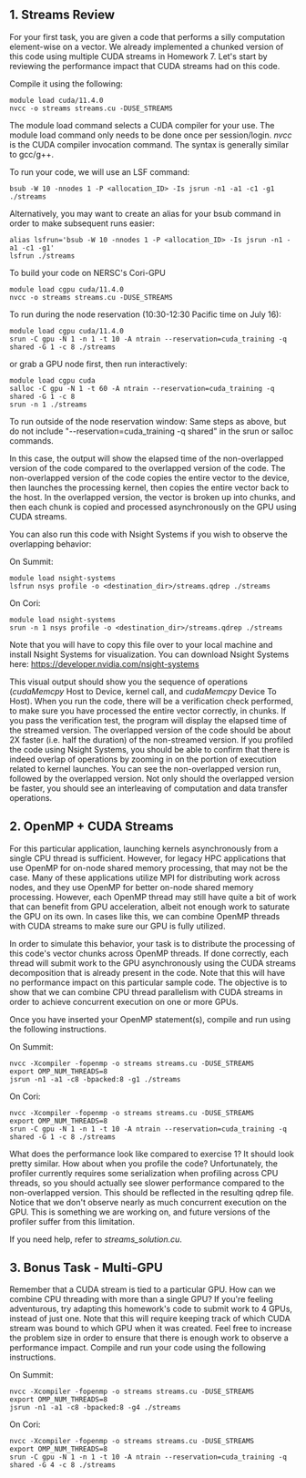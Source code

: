 ## **1. Streams Review**

For your first task, you are given a code that performs a silly computation element-wise on a vector. We already implemented a chunked version of this code using multiple CUDA streams in Homework 7. Let's start by reviewing the performance impact that CUDA streams had on this code.

Compile it using the following:

```
module load cuda/11.4.0
nvcc -o streams streams.cu -DUSE_STREAMS
```

The module load command selects a CUDA compiler for your use. The module load command only needs to be done once per session/login. *nvcc* is the CUDA compiler invocation command. The syntax is generally similar to gcc/g++.

To run your code, we will use an LSF command:

```
bsub -W 10 -nnodes 1 -P <allocation_ID> -Is jsrun -n1 -a1 -c1 -g1 ./streams
```

Alternatively, you may want to create an alias for your bsub command in order to make subsequent runs easier:

```
alias lsfrun='bsub -W 10 -nnodes 1 -P <allocation_ID> -Is jsrun -n1 -a1 -c1 -g1'
lsfrun ./streams
```

To build your code on NERSC's Cori-GPU

```
module load cgpu cuda/11.4.0
nvcc -o streams streams.cu -DUSE_STREAMS
```

To run during the node reservation (10:30-12:30 Pacific time on July 16):
```
module load cgpu cuda/11.4.0
srun -C gpu -N 1 -n 1 -t 10 -A ntrain --reservation=cuda_training -q shared -G 1 -c 8 ./streams
```

or grab a GPU node first, then run interactively:
```
module load cgpu cuda 
salloc -C gpu -N 1 -t 60 -A ntrain --reservation=cuda_training -q shared -G 1 -c 8
srun -n 1 ./streams
```

To run outside of the node reservation window:
Same steps as above, but do not include "--reservation=cuda_training -q shared" in the srun or salloc commands.

In this case, the output will show the elapsed time of the non-overlapped version of the code compared to the overlapped version of the code. The non-overlapped version of the code copies the entire vector to the device, then launches the processing kernel, then copies the entire vector back to the host. In the overlapped version, the vector is broken up into chunks, and then each chunk is copied and processed asynchronously on the GPU using CUDA streams.

You can also run this code with Nsight Systems if you wish to observe the overlapping behavior:

On Summit:
```
module load nsight-systems
lsfrun nsys profile -o <destination_dir>/streams.qdrep ./streams
```

On Cori:
```
module load nsight-systems
srun -n 1 nsys profile -o <destination_dir>/streams.qdrep ./streams
```

Note that you will have to copy this file over to your local machine and install Nsight Systems for visualization. You can download Nsight Systems here:
https://developer.nvidia.com/nsight-systems

This visual output should show you the sequence of operations (*cudaMemcpy* Host to Device, kernel call, and *cudaMemcpy* Device To Host).
When you run the code, there will be a verification check performed, to make sure you have processed the entire vector correctly, in chunks. If you pass the verification test, the program will display the elapsed time of the streamed version. The overlapped version of the code should be about 2X faster (i.e. half the duration) of the non-streamed version. If you profiled the code using Nsight Systems, you should be able to confirm that there is indeed overlap of operations by zooming in on the portion of execution related to kernel launches. You can see the non-overlapped version run, followed by the overlapped version. Not only should the overlapped version be faster, you should see an interleaving of computation and data transfer operations.

## **2. OpenMP + CUDA Streams**

For this particular application, launching kernels asynchronously from a single CPU thread is sufficient. However, for legacy HPC applications that use OpenMP for on-node shared memory processing, that may not be the case. Many of these applications utilize MPI for distributing work across nodes, and they use OpenMP for better on-node shared memory processing. However, each OpenMP thread may still have quite a bit of work that can benefit from GPU acceleration, albeit not enough work to saturate the GPU on its own. In cases like this, we can combine OpenMP threads with CUDA streams to make sure our GPU is fully utilized.

In order to simulate this behavior, your task is to distribute the processing of this code's vector chunks across OpenMP threads. If done correctly, each thread will submit work to the GPU asynchronously using the CUDA streams decomposition that is already present in the code. Note that this will have no performance impact on this particular sample code. The objective is to show that we can combine CPU thread parallelism with CUDA streams in order to achieve concurrent execution on one or more GPUs.

Once you have inserted your OpenMP statement(s), compile and run using the following instructions.

On Summit:
```
nvcc -Xcompiler -fopenmp -o streams streams.cu -DUSE_STREAMS
export OMP_NUM_THREADS=8
jsrun -n1 -a1 -c8 -bpacked:8 -g1 ./streams
```

On Cori:
```
nvcc -Xcompiler -fopenmp -o streams streams.cu -DUSE_STREAMS
export OMP_NUM_THREADS=8
srun -C gpu -N 1 -n 1 -t 10 -A ntrain --reservation=cuda_training -q shared -G 1 -c 8 ./streams
```

What does the performance look like compared to exercise 1? It should look pretty similar. How about when you profile the code? Unfortunately, the profiler currently requires some serialization when profiling across CPU threads, so you should actually see slower performance compared to the non-overlapped version. This should be reflected in the resulting qdrep file. Notice that we don't observe nearly as much concurrent execution on the GPU. This is something we are working on, and future versions of the profiler suffer from this limitation.

If you need help, refer to *streams_solution.cu*.

## **3. Bonus Task - Multi-GPU**

Remember that a CUDA stream is tied to a particular GPU. How can we combine CPU threading with more than a single GPU? If you're feeling adventurous, try adapting this homework's code to submit work to 4 GPUs, instead of just one. Note that this will require keeping track of which CUDA stream was bound to which GPU when it was created. Feel free to increase the problem size in order to ensure that there is enough work to observe a performance impact. Compile and run your code using the following instructions. 

On Summit:
```
nvcc -Xcompiler -fopenmp -o streams streams.cu -DUSE_STREAMS
export OMP_NUM_THREADS=8
jsrun -n1 -a1 -c8 -bpacked:8 -g4 ./streams
```

On Cori:
```
nvcc -Xcompiler -fopenmp -o streams streams.cu -DUSE_STREAMS
export OMP_NUM_THREADS=8
srun -C gpu -N 1 -n 1 -t 10 -A ntrain --reservation=cuda_training -q shared -G 4 -c 8 ./streams
```
